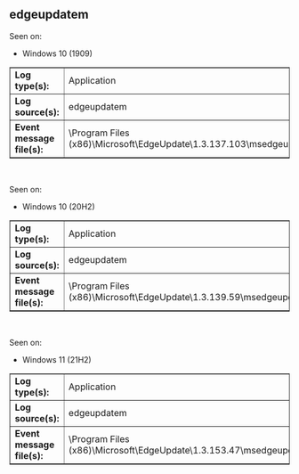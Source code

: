 ## edgeupdatem

Seen on:
* Windows 10 (1909)

<table border="1" class="docutils">
  <tbody>
    <tr>
      <td><b>Log type(s):</b></td>
      <td>Application</td>
    </tr>
    <tr>
      <td><b>Log source(s):</b></td>
      <td>edgeupdatem</td>
    </tr>
    <tr>
      <td><b>Event message file(s):</b></td>
      <td>\Program Files (x86)\Microsoft\EdgeUpdate\1.3.137.103\msedgeupdate.dll</td>
    </tr>
  </tbody>
</table>

&nbsp;

Seen on:
* Windows 10 (20H2)

<table border="1" class="docutils">
  <tbody>
    <tr>
      <td><b>Log type(s):</b></td>
      <td>Application</td>
    </tr>
    <tr>
      <td><b>Log source(s):</b></td>
      <td>edgeupdatem</td>
    </tr>
    <tr>
      <td><b>Event message file(s):</b></td>
      <td>\Program Files (x86)\Microsoft\EdgeUpdate\1.3.139.59\msedgeupdate.dll</td>
    </tr>
  </tbody>
</table>

&nbsp;

Seen on:
* Windows 11 (21H2)

<table border="1" class="docutils">
  <tbody>
    <tr>
      <td><b>Log type(s):</b></td>
      <td>Application</td>
    </tr>
    <tr>
      <td><b>Log source(s):</b></td>
      <td>edgeupdatem</td>
    </tr>
    <tr>
      <td><b>Event message file(s):</b></td>
      <td>\Program Files (x86)\Microsoft\EdgeUpdate\1.3.153.47\msedgeupdate.dll</td>
    </tr>
  </tbody>
</table>

&nbsp;

